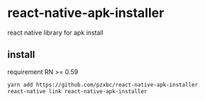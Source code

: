 # react-native-apk-installer

react native library for apk install

## install

requirement RN >= 0.59

```sh
yarn add https://github.com/pzxbc/react-native-apk-installer
react-native link react-native-apk-installer
```
